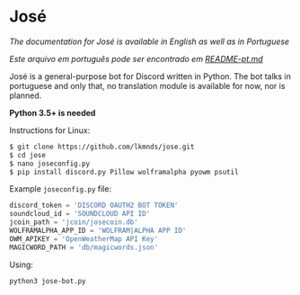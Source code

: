 José
=========

*The documentation for José is available in English as well as in Portuguese*

*Este arquivo em português pode ser encontrado em [README-pt.md](https://github.com/lkmnds/jose/blob/master/README-pt.md)*

José is a general-purpose bot for Discord written in Python.
The bot talks in portuguese and only that, no translation module is available for now, nor is planned.

**Python 3.5+ is needed**

Instructions for Linux:
```bash
$ git clone https://github.com/lkmnds/jose.git
$ cd jose
$ nano joseconfig.py
$ pip install discord.py Pillow wolframalpha pyowm psutil
```

Example `joseconfig.py` file:
```python
discord_token = 'DISCORD OAUTH2 BOT TOKEN'
soundcloud_id = 'SOUNDCLOUD API ID'
jcoin_path = 'jcoin/josecoin.db'
WOLFRAMALPHA_APP_ID = 'WOLFRAM|ALPHA APP ID'
OWM_APIKEY = 'OpenWeatherMap API Key'
MAGICWORD_PATH = 'db/magicwords.json'
```

Using:
```
python3 jose-bot.py
```
